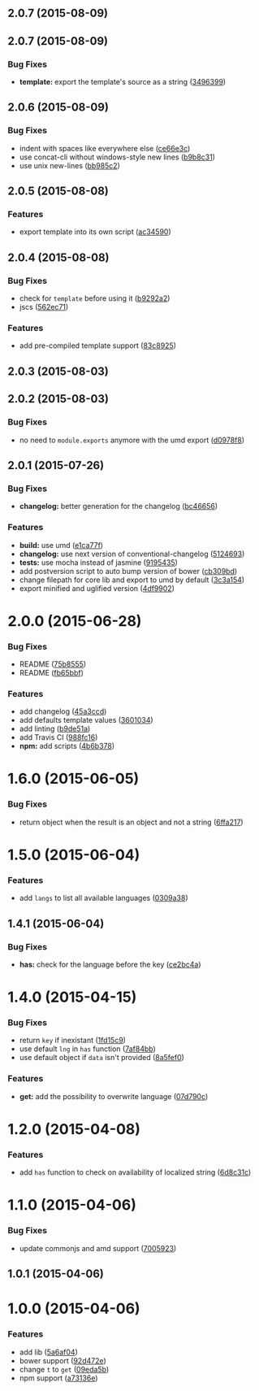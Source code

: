 <a name="2.0.7"></a>
## 2.0.7 (2015-08-09)




<a name="2.0.7"></a>
## 2.0.7 (2015-08-09)


### Bug Fixes

* **template:** export the template's source as a string ([3496399](https://github.com/yoannmoinet/i18njs/commit/3496399))



<a name="2.0.6"></a>
## 2.0.6 (2015-08-09)


### Bug Fixes

* indent with spaces like everywhere else ([ce66e3c](https://github.com/yoannmoinet/i18njs/commit/ce66e3c))
* use concat-cli without windows-style new lines ([b9b8c31](https://github.com/yoannmoinet/i18njs/commit/b9b8c31))
* use unix new-lines ([bb985c2](https://github.com/yoannmoinet/i18njs/commit/bb985c2))



<a name="2.0.5"></a>
## 2.0.5 (2015-08-08)


### Features

* export template into its own script ([ac34590](https://github.com/yoannmoinet/i18njs/commit/ac34590))



<a name="2.0.4"></a>
## 2.0.4 (2015-08-08)


### Bug Fixes

* check for `template` before using it ([b9292a2](https://github.com/yoannmoinet/i18njs/commit/b9292a2))
* jscs ([562ec71](https://github.com/yoannmoinet/i18njs/commit/562ec71))

### Features

* add pre-compiled template support ([83c8925](https://github.com/yoannmoinet/i18njs/commit/83c8925))



<a name="2.0.3"></a>
## 2.0.3 (2015-08-03)




<a name="2.0.2"></a>
## 2.0.2 (2015-08-03)


### Bug Fixes

* no need to `module.exports` anymore with the umd export ([d0978f8](https://github.com/yoannmoinet/i18njs/commit/d0978f8))



<a name="2.0.1"></a>
## 2.0.1 (2015-07-26)


### Bug Fixes

* **changelog:** better generation for the changelog ([bc46656](https://github.com/yoannmoinet/i18njs/commit/bc46656))

### Features

* **build:** use umd ([e1ca77f](https://github.com/yoannmoinet/i18njs/commit/e1ca77f))
* **changelog:** use next version of conventional-changelog ([5124693](https://github.com/yoannmoinet/i18njs/commit/5124693))
* **tests:** use mocha instead of jasmine ([9195435](https://github.com/yoannmoinet/i18njs/commit/9195435))
* add postversion script to auto bump version of bower ([cb309bd](https://github.com/yoannmoinet/i18njs/commit/cb309bd))
* change filepath for core lib and export to umd by default ([3c3a154](https://github.com/yoannmoinet/i18njs/commit/3c3a154))
* export minified and uglified version ([4df9902](https://github.com/yoannmoinet/i18njs/commit/4df9902))



<a name="2.0.0"></a>
# 2.0.0 (2015-06-28)


### Bug Fixes

* README ([75b8555](https://github.com/yoannmoinet/i18njs/commit/75b8555))
* README ([fb65bbf](https://github.com/yoannmoinet/i18njs/commit/fb65bbf))

### Features

* add changelog ([45a3ccd](https://github.com/yoannmoinet/i18njs/commit/45a3ccd))
* add defaults template values ([3601034](https://github.com/yoannmoinet/i18njs/commit/3601034))
* add linting ([b9de51a](https://github.com/yoannmoinet/i18njs/commit/b9de51a))
* add Travis CI ([988fc16](https://github.com/yoannmoinet/i18njs/commit/988fc16))
* **npm:** add scripts ([4b6b378](https://github.com/yoannmoinet/i18njs/commit/4b6b378))



<a name="1.6.0"></a>
# 1.6.0 (2015-06-05)


### Bug Fixes

* return object when the result is an object and not a string ([6ffa217](https://github.com/yoannmoinet/i18njs/commit/6ffa217))



<a name="1.5.0"></a>
# 1.5.0 (2015-06-04)


### Features

* add `langs` to list all available languages ([0309a38](https://github.com/yoannmoinet/i18njs/commit/0309a38))



<a name="1.4.1"></a>
## 1.4.1 (2015-06-04)


### Bug Fixes

* **has:** check for the language before the key ([ce2bc4a](https://github.com/yoannmoinet/i18njs/commit/ce2bc4a))



<a name="1.4.0"></a>
# 1.4.0 (2015-04-15)


### Bug Fixes

* return `key` if inexistant ([1fd15c9](https://github.com/yoannmoinet/i18njs/commit/1fd15c9))
* use default `lng` in `has` function ([7af84bb](https://github.com/yoannmoinet/i18njs/commit/7af84bb))
* use default object if `data` isn't provided ([8a5fef0](https://github.com/yoannmoinet/i18njs/commit/8a5fef0))

### Features

* **get:** add the possibility to overwrite language ([07d790c](https://github.com/yoannmoinet/i18njs/commit/07d790c))



<a name="1.2.0"></a>
# 1.2.0 (2015-04-08)


### Features

* add `has` function to check on availability of localized string ([6d8c31c](https://github.com/yoannmoinet/i18njs/commit/6d8c31c))



<a name="1.1.0"></a>
# 1.1.0 (2015-04-06)


### Bug Fixes

* update commonjs and amd support ([7005923](https://github.com/yoannmoinet/i18njs/commit/7005923))



<a name="1.0.1"></a>
## 1.0.1 (2015-04-06)




<a name="1.0.0"></a>
# 1.0.0 (2015-04-06)


### Features

* add lib ([5a6af04](https://github.com/yoannmoinet/i18njs/commit/5a6af04))
* bower support ([92d472e](https://github.com/yoannmoinet/i18njs/commit/92d472e))
* change `t` to `get` ([09eda5b](https://github.com/yoannmoinet/i18njs/commit/09eda5b))
* npm support ([a73136e](https://github.com/yoannmoinet/i18njs/commit/a73136e))



